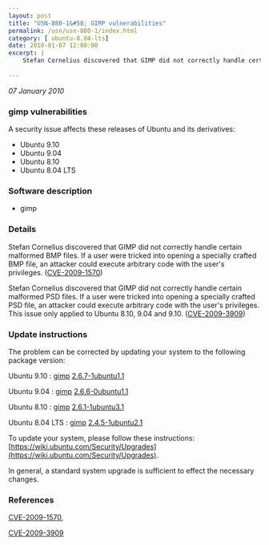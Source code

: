```yaml
---
layout: post
title: "USN-880-1&#58; GIMP vulnerabilities"
permalink: /usn/usn-880-1/index.html
category: [ ubuntu-8.04-lts]
date: 2010-01-07 12:00:00
excerpt: |
    Stefan Cornelius discovered that GIMP did not correctly handle certain malformed BMP files. If a user were tricked into opening a specially crafted BMP file, an attacker could execute arbitrary code with the user&#39;s privileges. ([CVE-2009-1570](http://people.ubuntu.com/~ubuntu-security/cve/CVE-2009-1570))
    
--- 
```

 
 

*07 January 2010*

### gimp vulnerabilities

A security issue affects these releases of Ubuntu and its derivatives:

* Ubuntu 9.10
* Ubuntu 9.04
* Ubuntu 8.10
* Ubuntu 8.04 LTS

### Software description

* gimp 

### Details

Stefan Cornelius discovered that GIMP did not correctly handle certain malformed BMP files. If a user were tricked into opening a specially crafted BMP file, an attacker could execute arbitrary code with the user&#39;s privileges. ([CVE-2009-1570](http://people.ubuntu.com/~ubuntu-security/cve/CVE-2009-1570))

Stefan Cornelius discovered that GIMP did not correctly handle certain malformed PSD files. If a user were tricked into opening a specially crafted PSD file, an attacker could execute arbitrary code with the user&#39;s privileges. This issue only applied to Ubuntu 8.10, 9.04 and 9.10. ([CVE-2009-3909](http://people.ubuntu.com/~ubuntu-security/cve/CVE-2009-3909)) 

### Update instructions

The problem can be corrected by updating your system to the following package version:

Ubuntu 9.10
 : [gimp](https://launchpad.net/ubuntu/+source/gimp) <span> [2.6.7-1ubuntu1.1](https://launchpad.net/ubuntu/+source/gimp/2.6.7-1ubuntu1.1) </span> 

Ubuntu 9.04
 : [gimp](https://launchpad.net/ubuntu/+source/gimp) <span> [2.6.6-0ubuntu1.1](https://launchpad.net/ubuntu/+source/gimp/2.6.6-0ubuntu1.1) </span> 

Ubuntu 8.10
 : [gimp](https://launchpad.net/ubuntu/+source/gimp) <span> [2.6.1-1ubuntu3.1](https://launchpad.net/ubuntu/+source/gimp/2.6.1-1ubuntu3.1) </span> 

Ubuntu 8.04 LTS
 : [gimp](https://launchpad.net/ubuntu/+source/gimp) <span> [2.4.5-1ubuntu2.1](https://launchpad.net/ubuntu/+source/gimp/2.4.5-1ubuntu2.1) </span> 

To update your system, please follow these instructions: [https://wiki.ubuntu.com/Security/Upgrades](https://wiki.ubuntu.com/Security/Upgrades).

In general, a standard system upgrade is sufficient to effect the necessary changes. 

### References

 
 [CVE-2009-1570](http://people.ubuntu.com/~ubuntu-security/cve/CVE-2009-1570), 

 [CVE-2009-3909](http://people.ubuntu.com/~ubuntu-security/cve/CVE-2009-3909)
 

